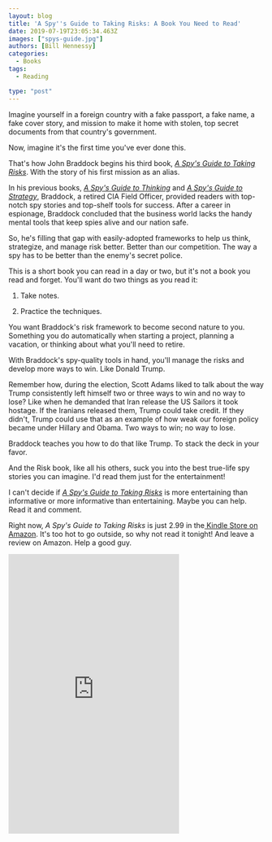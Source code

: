 ```yaml
---
layout: blog
title: 'A Spy''s Guide to Taking Risks: A Book You Need to Read'
date: 2019-07-19T23:05:34.463Z
images: ["spys-guide.jpg"]
authors: [Bill Hennessy]
categories:
  - Books
tags:
  - Reading

type: "post"
---
```

Imagine yourself in a foreign country with a fake passport, a fake name, a fake cover story, and mission to make it home with stolen, top secret documents from that country's government. 

Now, imagine it's the first time you've ever done this. 

That's how John Braddock begins his third book, [_A Spy's Guide to Taking Risks_](https://read.amazon.com/kp/embed?asin=B07V9YSXV2&preview=newtab&linkCode=kpe&ref_=cm_sw_r_kb_dp_T8KmDbAZBVND8). With the story of his first mission as an alias. 

In his previous books, [_A Spy's Guide to Thinking_](https://read.amazon.com/kp/embed?asin=B00XZCYHRW&preview=newtab&linkCode=kpe&ref_=cm_sw_r_kb_dp_7CLmDbQNJ43X0) and [_A Spy's Guide to Strategy_](https://read.amazon.com/kp/embed?asin=B074DZQZBY&preview=newtab&linkCode=kpe&ref_=cm_sw_r_kb_dp_ICLmDbP0M83BP), Braddock, a retired CIA Field Officer, provided readers with top-notch spy stories and top-shelf tools for success. After a career in espionage, Braddock concluded that the business world lacks the handy mental tools that keep spies alive and our nation safe. 

So, he's filling that gap with easily-adopted frameworks to help us think, strategize, and manage risk better. Better than our competition. The way a spy has to be better than the enemy's secret police. 

This is a short book you can read in a day or two, but it's not a book you read and forget. You'll want do two things as you read it:

1. Take notes.

2. Practice the techniques. 

You want Braddock's risk framework to become second nature to you. Something you do automatically when starting a project, planning a vacation, or thinking about what you'll need to retire. 

With Braddock's spy-quality tools in hand, you'll manage the risks and develop more ways to win. Like Donald Trump.

Remember how, during the election, Scott Adams liked to talk about the way Trump consistently left himself two or three ways to win and no way to lose? Like when he demanded that Iran release the US Sailors it took hostage. If the Iranians released them, Trump could take credit. If they didn't, Trump could use that as an example of how weak our foreign policy became under Hillary and Obama. Two ways to win; no way to lose. 

Braddock teaches you how to do that like Trump. To stack the deck in your favor. 

And the Risk book, like all his others, suck you into the best true-life spy stories you can imagine. I'd read them just for the entertainment!

I can't decide if [_A Spy's Guide to Taking Risks_](https://read.amazon.com/kp/embed?asin=B07V9YSXV2&preview=newtab&linkCode=kpe&ref_=cm_sw_r_kb_dp_T8KmDbAZBVND8) is more entertaining than informative or more informative than entertaining. Maybe you can help. Read it and comment.

Right now, _A Spy's Guide to Taking Risks_ is just 2.99 in the[ Kindle Store on Amazon](https://read.amazon.com/kp/embed?asin=B07V9YSXV2&preview=newtab&linkCode=kpe&ref_=cm_sw_r_kb_dp_T8KmDbAZBVND8). It's too hot to go outside, so why not read it tonight! And leave a review on Amazon. Help a good guy.

<iframe type="text/html" width="336" height="550" frameborder="0" allowfullscreen style="max-width:100%" src="https://read.amazon.com/kp/card?asin=B07V9YSXV2&preview=inline&linkCode=kpe&ref_=cm_sw_r_kb_dp_T8KmDbAZBVND8" ></iframe>
